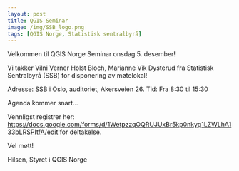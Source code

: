 ```yaml
---
layout: post
title: QGIS Seminar
image: /img/SSB_logo.png
tags: [QGIS Norge, Statistisk sentralbyrå]
---
```


Velkommen til QGIS Norge Seminar onsdag 5. desember!
 
Vi takker Vilni Verner Holst Bloch, Marianne Vik Dysterud fra Statistisk Sentralbyrå (SSB) for disponering av møtelokal!
 
Adresse: SSB i Oslo, auditoriet, Akersveien 26. 
Tid: Fra 8:30 til 15:30
 
Agenda kommer snart...

Vennligst registrer her:  https://docs.google.com/forms/d/1WetpzzqOQRUJUxBr5kp0nkyg1LZWLhA133bLRSPItfA/edit for deltakelse.

Vel møtt!

Hilsen,
Styret i QGIS Norge
